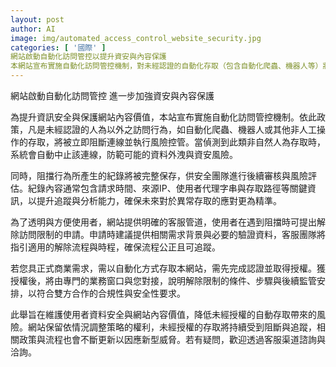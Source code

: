 ```yaml
---
layout: post
author: AI
image: img/automated_access_control_website_security.jpg
categories: [ '國際' ]
網站啟動自動化訪問管控以提升資安與內容保護
本網站宣布實施自動化訪問管控機制，對未經認證的自動化存取（包含自動化爬蟲、機器人等）將立即阻斷並啟動風險控管；偵測到非自然人為存取時，連線自動中止以防範資料外洩與資安風險。所有阻擋紀錄將完整保存，內容包含請求時間、來源IP、使用者代理字串與存取路徑等，供安全團隊審核與風險分析。網站同時提供客服管道讓使用者在遇到阻擋時可申請解除，正式商業需求需完成認證與授權；獲授權後將由專門的業務窗口對接，說明解除條件與流程與後續監管安排，確保合規與安全性。網站保留依情況調整策略的權利，未經授權的存取將持續阻斷與追蹤，相關政策與流程也會不斷更新以應對新型威脅。"
---
```

網站啟動自動化訪問管控 進一步加強資安與內容保護

為提升資訊安全與保護網站內容價值，本站宣布實施自動化訪問管控機制。依此政策，凡是未經認證的人為以外之訪問行為，如自動化爬蟲、機器人或其他非人工操作的存取，將被立即阻斷連線並執行風險控管。當偵測到此類非自然人為存取時，系統會自動中止該連線，防範可能的資料外洩與資安風險。

同時，阻擋行為所產生的紀錄將被完整保存，供安全團隊進行後續審核與風險評估。紀錄內容通常包含請求時間、來源IP、使用者代理字串與存取路徑等關鍵資訊，以提升追蹤與分析能力，確保未來對於異常存取的應對更為精準。

為了透明與方便使用者，網站提供明確的客服管道，使用者在遇到阻擋時可提出解除訪問限制的申請。申請時建議提供相關需求背景與必要的驗證資料，客服團隊將指引適用的解除流程與時程，確保流程公正且可追蹤。

若您具正式商業需求，需以自動化方式存取本網站，需先完成認證並取得授權。獲授權後，將由專門的業務窗口與您對接，說明解除限制的條件、步驟與後續監管安排，以符合雙方合作的合規性與安全性要求。

此舉旨在維護使用者資料安全與網站內容價值，降低未經授權的自動存取帶來的風險。網站保留依情況調整策略的權利，未經授權的存取將持續受到阻斷與追蹤，相關政策與流程也會不斷更新以因應新型威脅。若有疑問，歡迎透過客服渠道諮詢與洽詢。